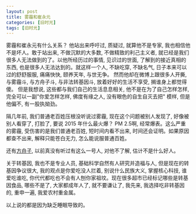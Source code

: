 ```yaml
---
layout: post
title: 雾霾和崔永元
categories: [旧时光]
tags: [旧时光]
---
```


雾霾和崔永元有什么关系？ 他站出来呼吁过, 质疑过, 就算他不是专家, 我也相信他不是坏人。敢于站出来, 不做沉默的大多数, 不做精致的利己主义者, 就已经是我们很多人无法做到的了。以他所经历过的事情, 见识过的世面, 了解到的接近真相的东西, 也是很多人无法达到的。就这样一个人, 不缺吃穿, 不缺名气, 日子本来可以过的舒舒服服, 痛痛快快, 颐养天年, 与世无争。 然而他却在微博上跟很多人开撕, 与雾霾斗, 与方舟子斗, 与非法转基因斗, 放着好好的生活不享受, 搁谁身上都觉得傻。 但是我想说, 这些都与我们自己的生活息息相关, 他不是在为了自己怎样怎样, 完全可以一副"你爱怎样怎样, 佛度有缘之人, 没有眼色的自生自灭去把" 模样, 但是他偏不, 有一股执拗劲。

隔几年前, 我们普通老百姓压根没听说过雾霾, 现在这个问题被别人发现了, 好像被别人看穿了, 打脸了, 要说 2015 年什么最火爆？ PM 2.5啊, 经常爆表。这么严重的雾霾, 受伤害的是我们普通老百姓, 短时间内看不出来, 时间还会证明。如果原因都查不出来, 解释只能苍白无力, 怎么能说服普通百姓。

还有[方舟子](http://www.zhihu.com/question/19580766c), 以前真没有听过有这么一号人, 对他不了解, 估计不是什么好人。

关于转基因, 我也不是专业人员, 基础科学自然有人研究并造福与人, 但是现在的转基因争议很大, 我的观点是你爱吃没人拦着, 别说什么民族大义, 掌握核心科技, 谁爱吃谁吃, 你代代都吃也不会有人刨你家祖坟。现在很多超市已经标记哪些是转基因食品, 哪些不是了, 大家都成年人了, 就不要谦让了, 我先来, 我选择吃非转基因的, 重申一遍, 我爱农村重金属。

以上说的都是因为缺乏睡眠导致的。
